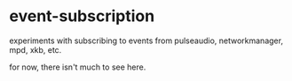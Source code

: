 # event-subscription
experiments with subscribing to events from pulseaudio, networkmanager, mpd, xkb, etc.

for now, there isn't much to see here.
